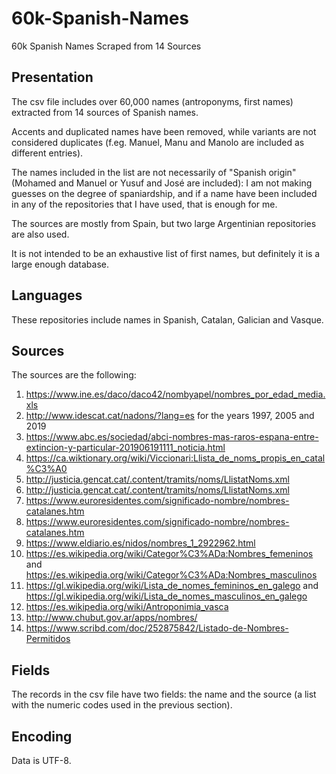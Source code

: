 # 60k-Spanish-Names
60k Spanish Names Scraped from 14 Sources

## Presentation
The csv file includes over 60,000 names (antroponyms, first names) extracted from 14 sources of Spanish names.

Accents and duplicated names have been removed, while variants are not considered duplicates (f.eg. Manuel, Manu and Manolo are included as different entries).

The names included in the list are not necessarily of "Spanish origin" (Mohamed and Manuel or Yusuf and José are included): I am not making guesses on the degree of spaniardship, and if a name have been included in any of the repositories that I have used, that is enough for me.

The sources are mostly from Spain, but two large Argentinian repositories are also used.

It is not intended to be an exhaustive list of first names, but definitely it is a large enough database.
## Languages
These repositories include names in Spanish, Catalan, Galician and Vasque.

## Sources
The sources are the following:
1.  https://www.ine.es/daco/daco42/nombyapel/nombres_por_edad_media.xls
2.  http://www.idescat.cat/nadons/?lang=es for the years 1997, 2005 and 2019
3.  https://www.abc.es/sociedad/abci-nombres-mas-raros-espana-entre-extincion-y-particular-201906191111_noticia.html
4.  https://ca.wiktionary.org/wiki/Viccionari:Llista_de_noms_propis_en_catal%C3%A0
5.  http://justicia.gencat.cat/.content/tramits/noms/LlistatNoms.xml
6.  http://justicia.gencat.cat/.content/tramits/noms/LlistatNoms.xml
7.  https://www.euroresidentes.com/significado-nombre/nombres-catalanes.htm
8.  https://www.euroresidentes.com/significado-nombre/nombres-catalanes.htm
9.  https://www.eldiario.es/nidos/nombres_1_2922962.html
10. https://es.wikipedia.org/wiki/Categor%C3%ADa:Nombres_femeninos and https://es.wikipedia.org/wiki/Categor%C3%ADa:Nombres_masculinos
11. https://gl.wikipedia.org/wiki/Lista_de_nomes_femininos_en_galego and https://gl.wikipedia.org/wiki/Lista_de_nomes_masculinos_en_galego
12. https://es.wikipedia.org/wiki/Antroponimia_vasca
13. http://www.chubut.gov.ar/apps/nombres/
14. https://www.scribd.com/doc/252875842/Listado-de-Nombres-Permitidos

## Fields
The records in the csv file have two fields: the name and the source (a list with the numeric codes used in the previous section).

## Encoding
Data is UTF-8.
